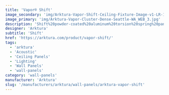 ```yaml
---
title: 'Vapor® Shift'
image_secondary: 'img/Arktura-Vapor-Shift-Ceiling-Fixture-Image-v1-LR-1600x1600.png'
image_primary: 'img/Arktura-Vapor-Cluster-Dense-Seattle-WA_WEB_3.jpg'
description: 'Shift%20powder-coated%20aluminum%20torsion%20spring%20panels%20layer%20nature-inspired%20patterns%20giving%20spaces%20an%20organic%20quality%20emulates%20that%20natural%20growth.%20By%20layering%20differently%20sized%20patterns%20overtop%20of%20each%20other%2C%20you%20can%20create%20both%20depth%20and%20interest.%20Both%20our%20Soft%20Sound%AE%20acoustic%20backer%20and%20integrated%20lighting%20backer%20can%20be%20used%20with%20this%20design%2C%20to%20dramatic%20effect.'
designer: 'Arktura'
subtitle: 'Shift'
href: 'https://arktura.com/product/vapor-shift/'
tags:
  - 'arktura'
  - 'Acoustic'
  - 'Ceiling Panels'
  - 'Lighting'
  - 'Wall Panels'
  - 'wall-panels'
category: 'wall-panels'
manufacturer: 'Arktura'
slug: '/manufacturers/arktura/wall-panels/arktura-vapor-shift'
---
```

